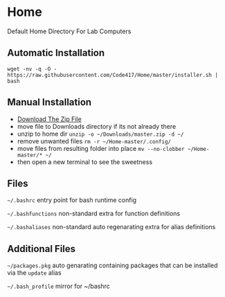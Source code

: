 # Home
Default Home Directory For Lab Computers

## Automatic Installation
`wget -nv -q -O - https://raw.githubusercontent.com/Code417/Home/master/installer.sh | bash` 

## Manual Installation
- [Download The Zip File](https://github.com/Code417/Home/archive/master.zip)
- move file to Downloads directory if its not already there
- unzip to home dir `unzip -o ~/Downloads/master.zip -d ~/`
- remove unwanted files `rm -r ~/Home-master/.config/` 
- move files from resulting folder into place `mv --no-clobber ~/Home-master/* ~/`
- then open a new terminal to see the sweetness

## Files
`~/.bashrc` entry point for bash runtime config

`~/.bashfunctions` non-standard extra for function definitions

`~/.bashaliases` non-standard auto regenarating extra for alias definitions

## Additional Files
`~/packages.pkg` auto genarating containing packages that can be installed via the `update` alias 

`~/.bash_profile` mirror for ~/bashrc
